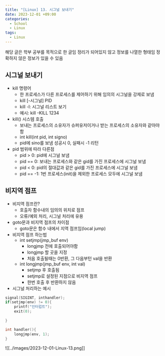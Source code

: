 ```yaml
---
title: "[Linux] 13. 시그널 보내기"
date: 2023-12-01 +09:00
categories:
  - School
  - Linux
tags:
  - Linux
---
```

해당 글은 학부 공부를 목적으로 한 글임
정리가 되어있지 않고 정보를 나열한 형태임
정확하지 않은 정보가 있을 수 있음

## 시그널 보내기
* kill 명령어
  * 한 프로세스가 다른 프로세스를 제어하기 위해 임의의 시그널을 강제로 보냄
  * kill [-시그널] PID
  * kill -l: 시그널 리스트 보기
  * 예시: kill -KILL 1234
* kill() 시스템 호출
  * 보내는 프로세스의 소유자가 슈퍼유저이거나 받는 프로세스의 소유자와 같아야함
  * int kill(int pid, int signo)
  * pid에 sino를 보냄 성공시 0, 실패시 -1 리턴
* pid 범위에 따라 다른점
  * pid > 0: pid에 시그널 보냄
  * pid == 0: 보내는 프로세스와 같은 gid를 가진 프로세스에 시그널 보냄
  * pid < 0: pid의 절대값과 같은 gid를 가진 프로세스에 시그널 보냄
  * pid == -1: 1번 프로세스(init)을 제외한 프로세스 모두에 시그널 보냄

## 비지역 점프
* 비지역 점프란?
  * 호출자 함수내의 임의의 위치로 점프
  * 오류/예외 처리, 시그널 처리에 유용
* goto문과 비지역 점프의 차이점
  * goto문은 함수 내에서 지역 점프임(local jump)
* 비지역 점프 하는법
  * int setjmp(jmp_buf env)
    * longjmp 전에 호출되어야함
    * longjmp 할 곳을 지정
    * 처음 호출될때는 0반환, 그 다음부턴 val을 반환
  * int longjmp(jmp_buf env, int val)
    * setjmp 후 호출됨
    * setjmp로 설정된 지점으로 비지역 점프
    * 한번 호출 후 반환하지 않음
* 시그널 처리하는 예시

```c++
signal(SIGINT, inthandler);
if(setjmp(env) != 0){
    printf("인터럽트");
    exit(0);
    
}

int handler(){
    longjmp(env, 1);
}
```

![[../images/2023-12-01-Linux-13.png]]
